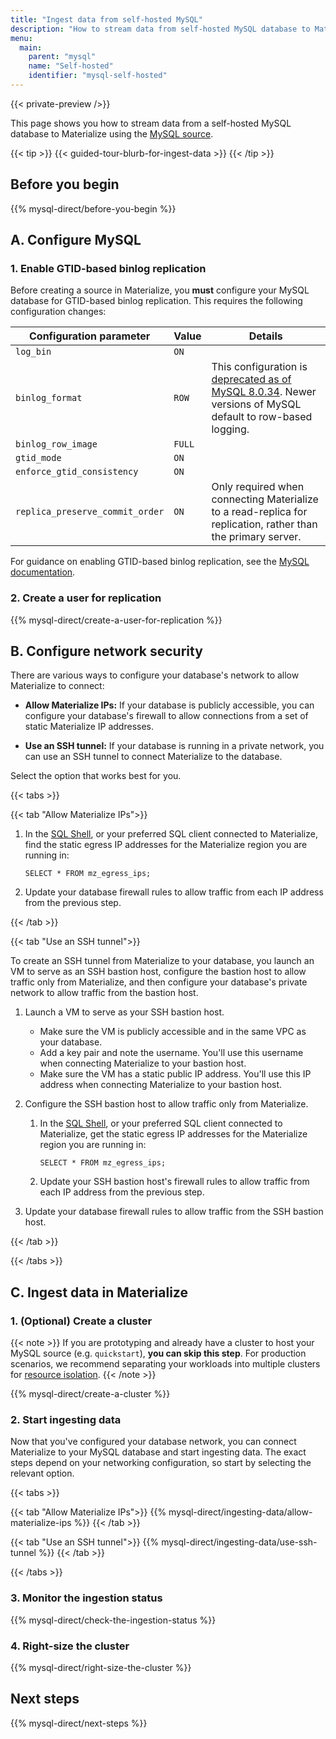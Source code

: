 ```yaml
---
title: "Ingest data from self-hosted MySQL"
description: "How to stream data from self-hosted MySQL database to Materialize"
menu:
  main:
    parent: "mysql"
    name: "Self-hosted"
    identifier: "mysql-self-hosted"
---
```


{{< private-preview />}}

This page shows you how to stream data from a self-hosted MySQL database to
Materialize using the [MySQL source](/sql/create-source/mysql/).

{{< tip >}}
{{< guided-tour-blurb-for-ingest-data >}}
{{< /tip >}}

## Before you begin

{{% mysql-direct/before-you-begin %}}

## A. Configure MySQL

### 1. Enable GTID-based binlog replication

Before creating a source in Materialize, you **must** configure your MySQL
database for GTID-based binlog replication. This requires the following
configuration changes:

Configuration parameter          | Value  | Details
---------------------------------|--------| -------------------------------
`log_bin`                        | `ON`   |
`binlog_format`                  | `ROW`  | This configuration is [deprecated as of MySQL 8.0.34](https://dev.mysql.com/doc/refman/8.0/en/replication-options-binary-log.html#sysvar_binlog_format). Newer versions of MySQL default to row-based logging.
`binlog_row_image`               | `FULL` |
`gtid_mode`                      | `ON`   |
`enforce_gtid_consistency`       | `ON`   |
`replica_preserve_commit_order`  | `ON`   | Only required when connecting Materialize to a read-replica for replication, rather than the primary server.

For guidance on enabling GTID-based binlog replication, see the
[MySQL documentation](https://dev.mysql.com/blog-archive/enabling-gtids-without-downtime-in-mysql-5-7-6/).

### 2. Create a user for replication

{{% mysql-direct/create-a-user-for-replication %}}

## B. Configure network security

There are various ways to configure your database's network to allow Materialize
to connect:

- **Allow Materialize IPs:** If your database is publicly accessible, you can
    configure your database's firewall to allow connections from a set of
    static Materialize IP addresses.

- **Use an SSH tunnel:** If your database is running in a private network, you
    can use an SSH tunnel to connect Materialize to the database.

Select the option that works best for you.

{{< tabs >}}

{{< tab "Allow Materialize IPs">}}

1. In the [SQL Shell](https://console.materialize.com/), or your preferred SQL
   client connected to Materialize, find the static egress IP addresses for the
   Materialize region you are running in:

    ```mzsql
    SELECT * FROM mz_egress_ips;
    ```

1. Update your database firewall rules to allow traffic from each IP address
   from the previous step.

{{< /tab >}}

{{< tab "Use an SSH tunnel">}}

To create an SSH tunnel from Materialize to your database, you launch an VM to
serve as an SSH bastion host, configure the bastion host to allow traffic only
from Materialize, and then configure your database's private network to allow
traffic from the bastion host.

1. Launch a VM to serve as your SSH bastion host.

    - Make sure the VM is publicly accessible and in the same VPC as your
      database.
    - Add a key pair and note the username. You'll use this username when
      connecting Materialize to your bastion host.
    - Make sure the VM has a static public IP address. You'll use this IP
      address when connecting Materialize to your bastion host.

1. Configure the SSH bastion host to allow traffic only from Materialize.

    1. In the [SQL Shell](https://console.materialize.com/), or your preferred
       SQL client connected to Materialize, get the static egress IP addresses for
       the Materialize region you are running in:

       ```mzsql
       SELECT * FROM mz_egress_ips;
       ```

    1. Update your SSH bastion host's firewall rules to allow traffic from each
       IP address from the previous step.

1. Update your database firewall rules to allow traffic from the SSH bastion
   host.

{{< /tab >}}

{{< /tabs >}}

## C. Ingest data in Materialize

### 1. (Optional) Create a cluster

{{< note >}}
If you are prototyping and already have a cluster to host your MySQL
source (e.g. `quickstart`), **you can skip this step**. For production
scenarios, we recommend separating your workloads into multiple clusters for
[resource isolation](https://materialize.com/docs/sql/create-cluster/#resource-isolation).
{{< /note >}}

{{% mysql-direct/create-a-cluster %}}

### 2. Start ingesting data

Now that you've configured your database network, you can connect Materialize to
your MySQL database and start ingesting data. The exact steps depend on your
networking configuration, so start by selecting the relevant option.

{{< tabs >}}

{{< tab "Allow Materialize IPs">}}
{{% mysql-direct/ingesting-data/allow-materialize-ips %}}
{{< /tab >}}

{{< tab "Use an SSH tunnel">}}
{{% mysql-direct/ingesting-data/use-ssh-tunnel %}}
{{< /tab >}}

{{< /tabs >}}


[//]: # "TODO(morsapaes) Replace these Step 6. and 7. with guidance using the
new progress metrics in mz_source_statistics + console monitoring, when
available(also for PostgreSQL)."

### 3. Monitor the ingestion status

{{% mysql-direct/check-the-ingestion-status %}}

### 4. Right-size the cluster

{{% mysql-direct/right-size-the-cluster %}}

## Next steps

{{% mysql-direct/next-steps %}}
